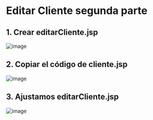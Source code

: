 # Editar Cliente segunda parte


## 1. Crear editarCliente.jsp

![image](https://user-images.githubusercontent.com/31961588/185828707-818d05af-8982-42f6-8c05-edf36370232d.png)

## 2. Copiar el código de cliente.jsp

![image](https://user-images.githubusercontent.com/31961588/185828827-657ab856-9434-470c-ae0e-fc1448dcac36.png)

## 3. Ajustamos editarCliente.jsp

![image](https://user-images.githubusercontent.com/31961588/185829084-2bf876c4-4811-4b9c-80e6-661a91a1713c.png)
